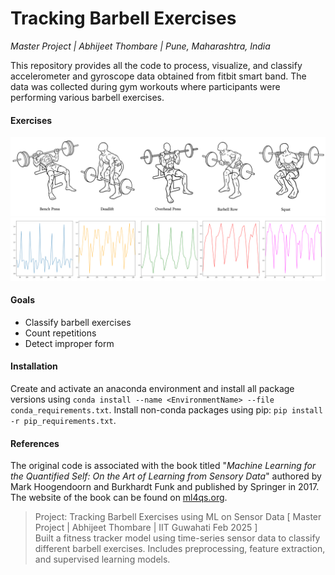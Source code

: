 # Tracking Barbell Exercises
*Master Project | Abhijeet Thombare | Pune, Maharashtra, India*

This repository provides all the code to process, visualize, and classify accelerometer and gyroscope data obtained from fitbit smart band. The data was collected during gym workouts where participants were performing various barbell exercises.

#### Exercises
![Barbell exercise examples](images/barbell_exercises.png)
![Barbell exercise graphs](images/graphs.png)

#### Goals
* Classify barbell exercises
* Count repetitions
* Detect improper form 

#### Installation
Create and activate an anaconda environment and install all package versions using `conda install --name <EnvironmentName> --file conda_requirements.txt`. Install non-conda packages using pip: `pip install -r pip_requirements.txt`.

#### References
The original code is associated with the book titled "*Machine Learning for the Quantified Self: On the Art of Learning from Sensory Data*"
authored by Mark Hoogendoorn and Burkhardt Funk and published by Springer in 2017. The website of the book can be found on [ml4qs.org](https://ml4qs.org/).



> Project: Tracking Barbell Exercises using ML on Sensor Data [ Master Project | Abhijeet Thombare | IIT Guwahati Feb 2025 ]  
> Built a fitness tracker model using time-series sensor data to classify different barbell exercises. Includes preprocessing, feature extraction, and supervised learning models.  


